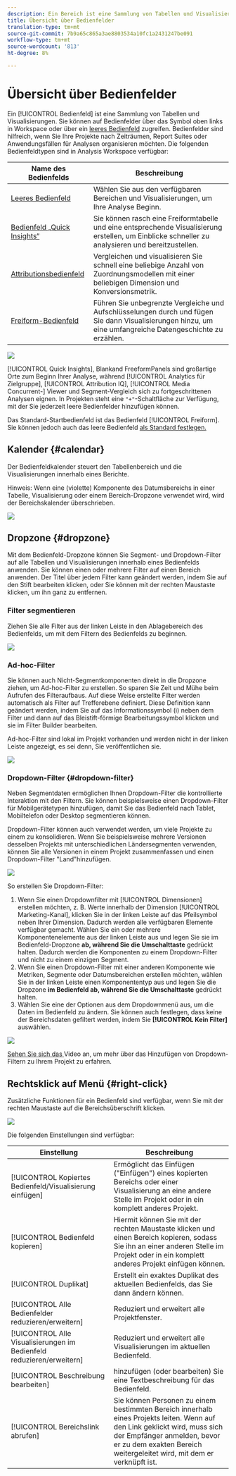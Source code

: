 ```yaml
---
description: Ein Bereich ist eine Sammlung von Tabellen und Visualisierungen
title: Übersicht über Bedienfelder
translation-type: tm+mt
source-git-commit: 7b9a65c865a3ae8803534a10fc1a2431247be091
workflow-type: tm+mt
source-wordcount: '813'
ht-degree: 8%

---
```



# Übersicht über Bedienfelder

Ein [!UICONTROL Bedienfeld] ist eine Sammlung von Tabellen und Visualisierungen. Sie können auf Bedienfelder über das Symbol oben links in Workspace oder über ein [leeres Bedienfeld](/help/analysis-workspace/c-panels/blank-panel.md) zugreifen. Bedienfelder sind hilfreich, wenn Sie Ihre Projekte nach Zeiträumen, Report Suites oder Anwendungsfällen für Analysen organisieren möchten. Die folgenden Bedienfeldtypen sind in Analysis Workspace verfügbar:

| Name des Bedienfelds | Beschreibung |
| --- | --- |
| [Leeres Bedienfeld](/help/analysis-workspace/c-panels/blank-panel.md) | Wählen Sie aus den verfügbaren Bereichen und Visualisierungen, um Ihre Analyse Beginn. |
| [Bedienfeld „Quick Insights“](quickinsight.md) | Sie können rasch eine Freiformtabelle und eine entsprechende Visualisierung erstellen, um Einblicke schneller zu analysieren und bereitzustellen. |
| [Attributionsbedienfeld](attribution.md) | Vergleichen und visualisieren Sie schnell eine beliebige Anzahl von Zuordnungsmodellen mit einer beliebigen Dimension und Konversionsmetrik. |
| [Freiform-Bedienfeld](freeform-panel.md) | Führen Sie unbegrenzte Vergleiche und Aufschlüsselungen durch und fügen Sie dann Visualisierungen hinzu, um eine umfangreiche Datengeschichte zu erzählen. |

![](assets/panel-overview.png)

[!UICONTROL Quick Insights],   Blankand   FreeformPanels sind großartige Orte zum Beginn Ihrer Analyse, während  [!UICONTROL Analytics für Zielgruppe],  [!UICONTROL Attribution IQ],  [!UICONTROL Media Concurrent-] Viewer und   Segment-Vergleich sich zu fortgeschrittenen Analysen eignen. In Projekten steht eine `"+"`-Schaltfläche zur Verfügung, mit der Sie jederzeit leere Bedienfelder hinzufügen können.

Das Standard-Startbedienfeld ist das Bedienfeld [!UICONTROL Freiform]. Sie können jedoch auch das leere Bedienfeld [als Standard festlegen.](/help/analysis-workspace/c-panels/blank-panel.md)

## Kalender {#calendar}

Der Bedienfeldkalender steuert den Tabellenbereich und die Visualisierungen innerhalb eines Berichte.

Hinweis: Wenn eine (violette) Komponente des Datumsbereichs in einer Tabelle, Visualisierung oder einem Bereich-Dropzone verwendet wird, wird der Bereichskalender überschrieben.

![](assets/panel-calendar.png)

## Dropzone {#dropzone}

Mit dem Bedienfeld-Dropzone können Sie Segment- und Dropdown-Filter auf alle Tabellen und Visualisierungen innerhalb eines Bedienfelds anwenden. Sie können einen oder mehrere Filter auf einen Bereich anwenden. Der Titel über jedem Filter kann geändert werden, indem Sie auf den Stift bearbeiten klicken, oder Sie können mit der rechten Maustaste klicken, um ihn ganz zu entfernen.

### Filter segmentieren

Ziehen Sie alle Filter aus der linken Leiste in den Ablagebereich des Bedienfelds, um mit dem Filtern des Bedienfelds zu beginnen.

![](assets/segment-filter.png)

### Ad-hoc-Filter

Sie können auch Nicht-Segmentkomponenten direkt in die Dropzone ziehen, um Ad-hoc-Filter zu erstellen. So sparen Sie Zeit und Mühe beim Aufrufen des Filteraufbaus. Auf diese Weise erstellte Filter werden automatisch als Filter auf Trefferebene definiert. Diese Definition kann geändert werden, indem Sie auf das Informationssymbol (i) neben dem Filter und dann auf das Bleistift-förmige Bearbeitungssymbol klicken und sie im Filter Builder bearbeiten.

Ad-hoc-Filter sind lokal im Projekt vorhanden und werden nicht in der linken Leiste angezeigt, es sei denn, Sie veröffentlichen sie.

![](assets/adhoc-segment-filter.png)

### Dropdown-Filter {#dropdown-filter}

Neben Segmentdaten ermöglichen Ihnen Dropdown-Filter die kontrollierte Interaktion mit den Filtern. Sie können beispielsweise einen Dropdown-Filter für Mobilgerätetypen hinzufügen, damit Sie das Bedienfeld nach Tablet, Mobiltelefon oder Desktop segmentieren können.

Dropdown-Filter können auch verwendet werden, um viele Projekte zu einem zu konsolidieren. Wenn Sie beispielsweise mehrere Versionen desselben Projekts mit unterschiedlichen Ländersegmenten verwenden, können Sie alle Versionen in einem Projekt zusammenfassen und einen Dropdown-Filter &quot;Land&quot;hinzufügen.

![](assets/dropdown-filter-intro.png)

So erstellen Sie Dropdown-Filter:

1. Wenn Sie einen Dropdownfilter mit [!UICONTROL Dimensionen] erstellen möchten, z. B. Werte innerhalb der Dimension [!UICONTROL Marketing-Kanal], klicken Sie in der linken Leiste auf das Pfeilsymbol neben Ihrer Dimension. Dadurch werden alle verfügbaren Elemente verfügbar gemacht. Wählen Sie ein oder mehrere Komponentenelemente aus der linken Leiste aus und legen Sie sie im Bedienfeld-Dropzone **ab, während Sie die Umschalttaste** gedrückt halten. Dadurch werden die Komponenten zu einem Dropdown-Filter und nicht zu einem einzigen Segment.
1. Wenn Sie einen Dropdown-Filter mit einer anderen Komponente wie Metriken, Segmente oder Datumsbereichen erstellen möchten, wählen Sie in der linken Leiste einen Komponententyp aus und legen Sie die Dropzone **im Bedienfeld ab, während Sie die Umschalttaste** gedrückt halten.
1. Wählen Sie eine der Optionen aus dem Dropdownmenü aus, um die Daten im Bedienfeld zu ändern. Sie können auch festlegen, dass keine der Bereichsdaten gefiltert werden, indem Sie **[!UICONTROL Kein Filter]** auswählen.

![](assets/create-dropdown.png)

[Sehen Sie sich das ](https://docs.adobe.com/content/help/en/analytics-learn/tutorials/analysis-workspace/using-panels/using-panels-to-organize-your-analysis-workspace-projects.html) Video an, um mehr über das Hinzufügen von Dropdown-Filtern zu Ihrem Projekt zu erfahren.

## Rechtsklick auf Menü {#right-click}

Zusätzliche Funktionen für ein Bedienfeld sind verfügbar, wenn Sie mit der rechten Maustaste auf die Bereichsüberschrift klicken.

![](assets/right-click-menu.png)

Die folgenden Einstellungen sind verfügbar:

| Einstellung | Beschreibung |
| --- | --- |
| [!UICONTROL Kopiertes Bedienfeld/Visualisierung einfügen] | Ermöglicht das Einfügen (&quot;Einfügen&quot;) eines kopierten Bereichs oder einer Visualisierung an eine andere Stelle im Projekt oder in ein komplett anderes Projekt. |
| [!UICONTROL Bedienfeld kopieren] | Hiermit können Sie mit der rechten Maustaste klicken und einen Bereich kopieren, sodass Sie ihn an einer anderen Stelle im Projekt oder in ein komplett anderes Projekt einfügen können. |
| [!UICONTROL Duplikat] | Erstellt ein exaktes Duplikat des aktuellen Bedienfelds, das Sie dann ändern können. |
| [!UICONTROL Alle Bedienfelder reduzieren/erweitern] | Reduziert und erweitert alle Projektfenster. |
| [!UICONTROL Alle Visualisierungen im Bedienfeld reduzieren/erweitern] | Reduziert und erweitert alle Visualisierungen im aktuellen Bedienfeld. |
| [!UICONTROL Beschreibung bearbeiten] | hinzufügen (oder bearbeiten) Sie eine Textbeschreibung für das Bedienfeld. |
| [!UICONTROL Bereichslink abrufen] | Sie können Personen zu einem bestimmten Bereich innerhalb eines Projekts leiten. Wenn auf den Link geklickt wird, muss sich der Empfänger anmelden, bevor er zu dem exakten Bereich weitergeleitet wird, mit dem er verknüpft ist. |
